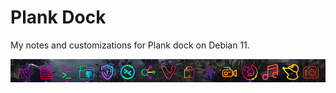 # Plank Dock

My notes and customizations for Plank dock on Debian 11.

![Plank dock](img/plank-dock.png)
